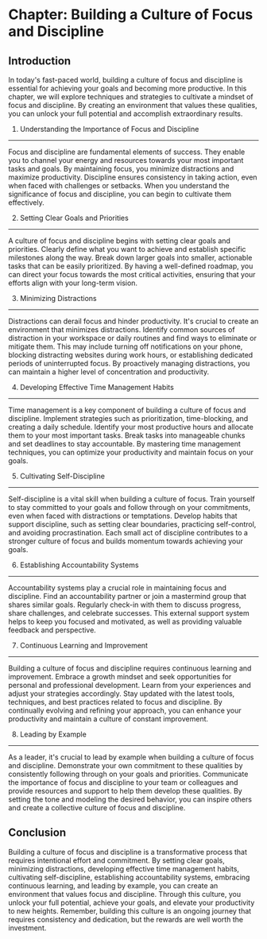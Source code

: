 Chapter: Building a Culture of Focus and Discipline
===================================================

Introduction
------------

In today's fast-paced world, building a culture of focus and discipline is essential for achieving your goals and becoming more productive. In this chapter, we will explore techniques and strategies to cultivate a mindset of focus and discipline. By creating an environment that values these qualities, you can unlock your full potential and accomplish extraordinary results.

1. Understanding the Importance of Focus and Discipline
-------------------------------------------------------

Focus and discipline are fundamental elements of success. They enable you to channel your energy and resources towards your most important tasks and goals. By maintaining focus, you minimize distractions and maximize productivity. Discipline ensures consistency in taking action, even when faced with challenges or setbacks. When you understand the significance of focus and discipline, you can begin to cultivate them effectively.

2. Setting Clear Goals and Priorities
-------------------------------------

A culture of focus and discipline begins with setting clear goals and priorities. Clearly define what you want to achieve and establish specific milestones along the way. Break down larger goals into smaller, actionable tasks that can be easily prioritized. By having a well-defined roadmap, you can direct your focus towards the most critical activities, ensuring that your efforts align with your long-term vision.

3. Minimizing Distractions
--------------------------

Distractions can derail focus and hinder productivity. It's crucial to create an environment that minimizes distractions. Identify common sources of distraction in your workspace or daily routines and find ways to eliminate or mitigate them. This may include turning off notifications on your phone, blocking distracting websites during work hours, or establishing dedicated periods of uninterrupted focus. By proactively managing distractions, you can maintain a higher level of concentration and productivity.

4. Developing Effective Time Management Habits
----------------------------------------------

Time management is a key component of building a culture of focus and discipline. Implement strategies such as prioritization, time-blocking, and creating a daily schedule. Identify your most productive hours and allocate them to your most important tasks. Break tasks into manageable chunks and set deadlines to stay accountable. By mastering time management techniques, you can optimize your productivity and maintain focus on your goals.

5. Cultivating Self-Discipline
------------------------------

Self-discipline is a vital skill when building a culture of focus. Train yourself to stay committed to your goals and follow through on your commitments, even when faced with distractions or temptations. Develop habits that support discipline, such as setting clear boundaries, practicing self-control, and avoiding procrastination. Each small act of discipline contributes to a stronger culture of focus and builds momentum towards achieving your goals.

6. Establishing Accountability Systems
--------------------------------------

Accountability systems play a crucial role in maintaining focus and discipline. Find an accountability partner or join a mastermind group that shares similar goals. Regularly check-in with them to discuss progress, share challenges, and celebrate successes. This external support system helps to keep you focused and motivated, as well as providing valuable feedback and perspective.

7. Continuous Learning and Improvement
--------------------------------------

Building a culture of focus and discipline requires continuous learning and improvement. Embrace a growth mindset and seek opportunities for personal and professional development. Learn from your experiences and adjust your strategies accordingly. Stay updated with the latest tools, techniques, and best practices related to focus and discipline. By continually evolving and refining your approach, you can enhance your productivity and maintain a culture of constant improvement.

8. Leading by Example
---------------------

As a leader, it's crucial to lead by example when building a culture of focus and discipline. Demonstrate your own commitment to these qualities by consistently following through on your goals and priorities. Communicate the importance of focus and discipline to your team or colleagues and provide resources and support to help them develop these qualities. By setting the tone and modeling the desired behavior, you can inspire others and create a collective culture of focus and discipline.

Conclusion
----------

Building a culture of focus and discipline is a transformative process that requires intentional effort and commitment. By setting clear goals, minimizing distractions, developing effective time management habits, cultivating self-discipline, establishing accountability systems, embracing continuous learning, and leading by example, you can create an environment that values focus and discipline. Through this culture, you unlock your full potential, achieve your goals, and elevate your productivity to new heights. Remember, building this culture is an ongoing journey that requires consistency and dedication, but the rewards are well worth the investment.
